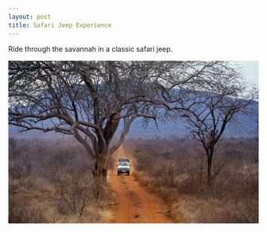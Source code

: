 ```yaml
---
layout: post
title: Safari Jeep Experience
---
```


Ride through the savannah in a classic safari jeep.

![Jeep](/assets/images/Screenshot_20250919-090237.jpg)
